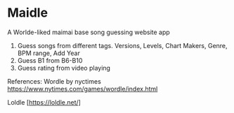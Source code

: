# Maidle
A Worlde-liked maimai base song guessing website app

1. Guess songs from different tags. Versions, Levels, Chart Makers, Genre, BPM range, Add Year
2. Guess B1 from B6-B10
3. Guess rating from video playing


References:
Wordle by nyctimes
https://www.nytimes.com/games/wordle/index.html

Loldle
[https://loldle.net/]
